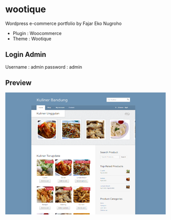# wootique
Wordpress e-commerce portfolio
by Fajar Eko Nugroho 

* Plugin : Woocommerce
* Theme : Wootique

## Login Admin
Username : admin
password : admin

## Preview
![preview image](./preview/preview.PNG)
